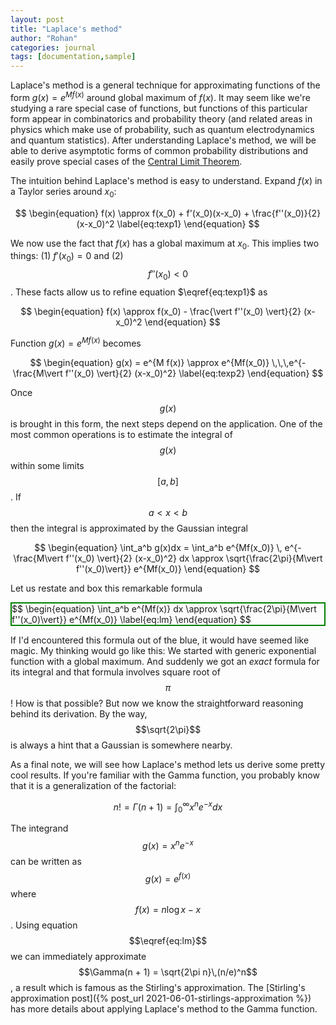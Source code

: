 ```yaml
---
layout: post
title: "Laplace's method"
author: "Rohan"
categories: journal
tags: [documentation,sample]
---
```


<style>
.boxed { border: 2px solid green;}
</style>

Laplace's method is a general technique for approximating functions of the form $g(x) = e^{M f(x)}$ around
global maximum of $f(x)$. It may seem like we're studying a rare special case of functions, but functions of
this particular form appear in combinatorics and probability theory (and related areas in physics which make use
of probability, such as quantum electrodynamics and quantum statistics). After understanding Laplace's method, we
will be able to derive asymptotic forms of common probability distributions and easily prove special cases of the
[Central Limit Theorem](https://en.wikipedia.org/wiki/Binomial_distribution#Normal_approximation).

The intuition behind Laplace's method is easy to understand. Expand $f(x)$ in a Taylor series around $x_0$:

$$
\begin{equation}
f(x) \approx f(x_0) + f'(x_0)(x-x_0) + \frac{f''(x_0)}{2} (x-x_0)^2
\label{eq:texp1}
\end{equation}
$$

We now use the fact that $f(x)$ has a global maximum at $x_0$. This implies two things: (1) $f'(x_0) = 0$ and (2)
$$f''(x_0) < 0$$. These facts allow us to refine equation $\eqref{eq:texp1}$ as

$$
\begin{equation}
f(x) \approx f(x_0) - \frac{\vert f''(x_0) \vert}{2} (x-x_0)^2
\end{equation}
$$

Function $g(x) = e^{Mf(x)}$ becomes

$$
\begin{equation}
g(x) = e^{M f(x)} \approx e^{Mf(x_0)} \,\,\,e^{-\frac{M\vert f''(x_0) \vert}{2} (x-x_0)^2}
\label{eq:texp2}
\end{equation}
$$

Once $$g(x)$$ is brought in this form, the next steps depend on the application. One of the most common operations is
to estimate the integral of $$g(x)$$ within some limits $$[a, b]$$. If $$a < x < b$$ then the integral is
approximated by the Gaussian integral

$$
\begin{equation}
\int_a^b g(x)dx = \int_a^b e^{Mf(x_0)} \, e^{-\frac{M\vert f''(x_0) \vert}{2} (x-x_0)^2} dx
\approx \sqrt{\frac{2\pi}{M\vert f''(x_0)\vert}} e^{Mf(x_0)}
\end{equation}
$$

Let us restate and box this remarkable formula

<div class="boxed">
$$
\begin{equation}
\int_a^b e^{Mf(x)} dx \approx \sqrt{\frac{2\pi}{M\vert f''(x_0)\vert}} e^{Mf(x_0)}
\label{eq:lm}
\end{equation}
$$
</div>

If I'd encountered this formula out of the blue, it would have seemed like magic. My thinking would go like this: We
started with  generic exponential function with a global maximum. And suddenly we got an _exact_ formula for its
integral and that formula involves square root of $$\pi$$! How is that possible? But now we know the
straightforward reasoning behind its derivation. By the way, $$\sqrt{2\pi}$$ is always a hint that a Gaussian is
somewhere nearby.

As a final note, we will see how Laplace's method lets us derive some pretty cool results. If you're familiar with
the Gamma function, you probably know that it is a generalization of the factorial:

$$
\begin{equation}
n! = \Gamma(n + 1) = \int_0^\infty x^n e^{-x} dx
\end{equation}
$$

The integrand $$g(x) = x^n e^{-x}$$ can be written as $$g(x) = e^{f(x)}$$ where $$f(x) = n\log x - x$$. Using
equation $$\eqref{eq:lm}$$ we can immediately approximate $$\Gamma(n + 1) = \sqrt{2\pi n}\,(n/e)^n$$, a result which is
famous as the Stirling's approximation. The
[Stirling's approximation post]({% post_url 2021-06-01-stirlings-approximation %}) has more details about applying
Laplace's method to the Gamma function.
